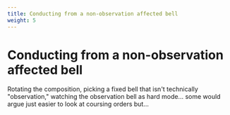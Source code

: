 ```yaml
---
title: Conducting from a non-observation affected bell
weight: 5
---
```


# Conducting from a non-observation affected bell

Rotating the composition, picking a fixed bell that isn't technically "observation," watching the observation bell as hard mode... some would argue just easier to look at coursing orders but...
